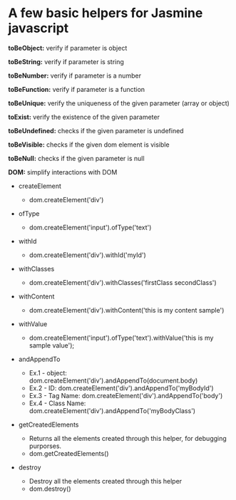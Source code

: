 # A few basic helpers for Jasmine javascript

**toBeObject:** verify if parameter is object

**toBeString:** verify if parameter is string

**toBeNumber:** verify if parameter is a number

**toBeFunction:** verify if parameter is a function

**toBeUnique:** verify the uniqueness of the given parameter (array or object)

**toExist:** verify the existence of the given parameter

**toBeUndefined:** checks if the given parameter is undefined

**toBeVisible:** checks if the given dom element is visible

**toBeNull:** checks if the given parameter is null

**DOM:** simplify interactions with DOM
- createElement
  * dom.createElement('div')

- ofType
  * dom.createElement('input').ofType('text')

- withId
  * dom.createElement('div').withId('myId')

- withClasses
  * dom.createElement('div').withClasses('firstClass secondClass')

- withContent
  * dom.createElement('div').withContent('this is my content sample')

- withValue
  * dom.createElement('input').ofType('text').withValue('this is my sample value');

- andAppendTo
  * Ex.1 - object:
  dom.createElement('div').andAppendTo(document.body)
  * Ex.2 - ID:
  dom.createElement('div').andAppendTo('myBodyId')
  * Ex.3 - Tag Name:
  dom.createElement('div').andAppendTo('body')
  * Ex.4 - Class Name:
  dom.createElement('div').andAppendTo('myBodyClass')

- getCreatedElements
  * Returns all the elements created through this helper, for debugging purporses.
  * dom.getCreatedElements()

- destroy
  * Destroy all the elements created through this helper
  * dom.destroy()
